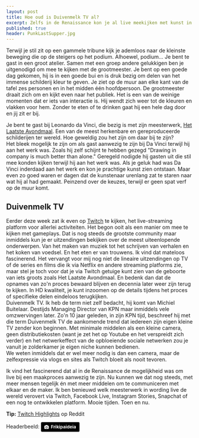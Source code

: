 ```yaml
---
layout: post
title: Hoe oud is Duivenmelk TV al?
excerpt: Zelfs in de Renaissance kon je al live meekijken met kunst in wording. 
published: true
header: PunkLastSupper.jpg
---
```

Terwijl je stil zit op een gammele tribune kijk je ademloos naar de kleinste beweging die op de steigers op het podium. Alhoewel, podium... Je bent te gast in een groot atelier. Samen met een groep andere gelukkigen ben je uitgenodigd om mee te kijken met de grootmeester. Je bent op een goede dag gekomen, hij is in een goede bui en is druk bezig om delen van het immense schilderij kleur te geven. Je ziet op de muur aan elke kant van de tafel zes personen en in het midden één hoofdpersoon. 
De grootmeester draait zich om en kijkt even naar het publiek. Het is een van de weinige momenten dat er iets van interactie is. Hij wendt zich weer tot de kleuren en vlakken voor hem. Zonder te eten of te drinken gaat hij een hele dag door en jij zit er bij. 

Je bent te gast bij Leonardo da Vinci, die bezig is met zijn meesterwerk, [Het Laatste Avondmaal][1]. Een van de meest herkenbare en gereproduceerde schilderijen ter wereld. Hoe geweldig zou het zijn om daar bij te zijn?   
Het bleek mogelijk te zijn om als gast aanwezig te zijn bij Da Vinci terwijl hij aan het werk was. Zoals hij zelf schijnt te hebben gezegd "Drawing in company is much better than alone." Geregeld nodigde hij gasten uit die stil mee konden kijken terwijl hij aan het werk was. Als je geluk had was Da Vinci inderdaad aan het werk en kon je prachtige kunst zien ontstaan. Maar even zo goed waren er dagen dat de kunstenaar urenlang zat te staren naar wat hij al had gemaakt. Peinzend over de keuzes, terwijl er geen spat verf op de muur komt. 

## Duivenmelk TV
Eerder deze week zat ik even op [Twitch][2] te kijken, het live-streaming platform voor allerlei activiteiten. Het begon ooit als een manier om mee te kijken met gameplays. Dat is nog steeds de grootste community maar inmiddels kun je er uitzendingen bekijken over de meest uiteenlopende onderwerpen. Van het maken van muziek tot het schrijven van verhalen en het koken van voedsel. En het eten er van trouwens. Ik vind dat mateloos fascinerend. Het vervangt voor mij nog niet de lineaire uitzendingen op TV of de series en films die ik via Netflix en andere streaming platforms zie, maar stel je toch voor dat je via Twitch getuige kunt zien van de geboorte van iets groots zoals Het Laatste Avondmaal. En bedenk dan dat de opnames van zo'n proces bewaard blijven en decennia later weer zijn terug te kijken. In HD kwaliteit, je kunt inzoomen op de details tijdens het proces of specifieke delen eindeloos terugkijken.   
Duivenmelk TV. Ik heb de term niet zelf bedacht, hij komt van Michiel Buitelaar. Destijds Managing Director van KPN maar inmiddels vele omzwervingen later. Zo'n 10 jaar geleden, in zijn KPN tijd,  beschreef hij met die term Duivenmelk TV de aankomende trend dat iedereen zijn eigen kleine TV zender kon beginnen. Met minimale middelen als een kleine camera, geen distributiekosten (want je zet het op Youtube en het verspreidt zich verder) en het netwerkeffect van de opbloeiende sociale netwerken zou je vanuit je zolderkamer je eigen niche kunnen bedienen.   
We weten inmiddels dat er wel meer nodig is dan een camera, maar de zelfexpressie via vlogs en sites als Twitch bloeit als nooit tevoren. 

Ik vind het fascinerend dat al in de Renaissance de mogelijkheid was om live bij een maakproces aanwezig te zijn. Nu kunnen we dat nog steeds, met meer mensen tegelijk én met meer middelen om te communiceren met elkaar en de maker. Ik ben benieuwd welk meesterwerk in wording live de wereld verovert  via Twitch, Facebook Live, Instagram Stories, Snapchat of een nog te ontwikkelen platform. Mooie tijden. Toen en nu. 

**Tip:** [Twitch Highlights][3] op Reddit

Headerbeeld: 
	<a style="background-color:black;color:white;text-decoration:none;padding:4px 6px;font-family:-apple-system, BlinkMacSystemFont, &quot;San Francisco&quot;, &quot;Helvetica Neue&quot;, Helvetica, Ubuntu, Roboto, Noto, &quot;Segoe UI&quot;, Arial, sans-serif;font-size:12px;font-weight:bold;line-height:1.2;display:inline-block;border-radius:3px;" href="http://frikipaideia.wikia.com/wiki/%CE%91%CF%81%CF%87%CE%B5%CE%AF%CE%BF:PunkLastSupper.jpg" target="_blank" rel="noopener noreferrer" title="Punk Last Supper"><span style="display:inline-block;padding:2px 3px;"><svg xmlns="http://www.w3.org/2000/svg" style="height:12px;width:auto;position:relative;vertical-align:middle;top:-1px;fill:white;" viewBox="0 0 32 32"><title></title><path d="M20.8 18.1c0 2.7-2.2 4.8-4.8 4.8s-4.8-2.1-4.8-4.8c0-2.7 2.2-4.8 4.8-4.8 2.7.1 4.8 2.2 4.8 4.8zm11.2-7.4v14.9c0 2.3-1.9 4.3-4.3 4.3h-23.4c-2.4 0-4.3-1.9-4.3-4.3v-15c0-2.3 1.9-4.3 4.3-4.3h3.7l.8-2.3c.4-1.1 1.7-2 2.9-2h8.6c1.2 0 2.5.9 2.9 2l.8 2.4h3.7c2.4 0 4.3 1.9 4.3 4.3zm-8.6 7.5c0-4.1-3.3-7.5-7.5-7.5-4.1 0-7.5 3.4-7.5 7.5s3.3 7.5 7.5 7.5c4.2-.1 7.5-3.4 7.5-7.5z"></path></svg></span><span style="display:inline-block;padding:2px 3px;">Frikipaideia</span></a>

[1]:	https://en.wikipedia.org/wiki/The_Last_Supper_(Leonardo_da_Vinci)
[2]:	https://www.twitch.tv/
[3]:	https://www.reddit.com/r/TwitchHighlights/